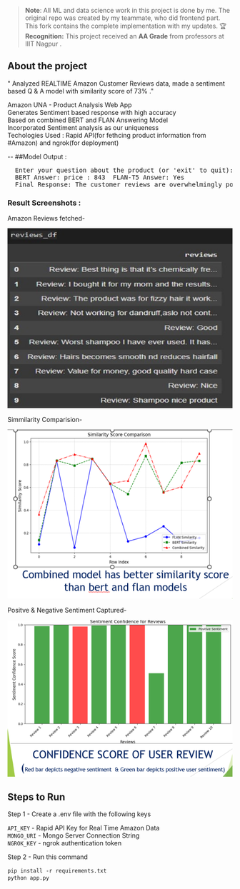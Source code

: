 > **Note**: All ML and data science work in this project is done by me. The original repo was created by my teammate, who did frontend part.
> This fork contains the complete implementation with my updates.
> 🏆 **Recognition:** This project received an **AA Grade** from professors at IIIT Nagpur .
## About the project
" Analyzed REALTIME  Amazon Customer Reviews data, made a sentiment based Q & A model with similarity score of 73% ."

Amazon UNA - Product Analysis Web App\
Generates Sentiment based response with high accuracy\
Based on combined BERT and FLAN Answering Model\
Incorporated Sentiment analysis as our uniqueness\
Techologies Used : Rapid API(for fethcing product information from #Amazon) and ngrok(for deployment)

--
##Model Output :
<pre>  Enter your question about the product (or 'exit' to quit): Is it worth buying?
  BERT Answer: price : 843  FLAN-T5 Answer: Yes 
  Final Response: The customer reviews are overwhelmingly positive, highlighting the product's strengths. price : 843 / Yes Additionally, many customers believe this product is a great value for the price.  </pre>
### Result Screenshots :


Amazon Reviews fetched-


![Amazon Reviews fetched](images/Extracted_reviews.jpg)


Simmilarity Comparision-


![Screenshot 1](images/una1.png) 


Positve & Negative Sentiment Captured-


![Screenshot 2](images/una2.png)

## Steps to Run

Step 1 - Create a .env file with the following keys

`API_KEY` - Rapid API Key for Real Time Amazon Data\
`MONGO_URI` - Mongo Server Connection String\
`NGROK_KEY` - ngrok authentication token

Step 2 - Run this command

```
pip install -r requirements.txt
python app.py
```

